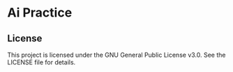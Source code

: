 # Ai Practice


## License

This project is licensed under the GNU General Public License v3.0. See the LICENSE file for details.
